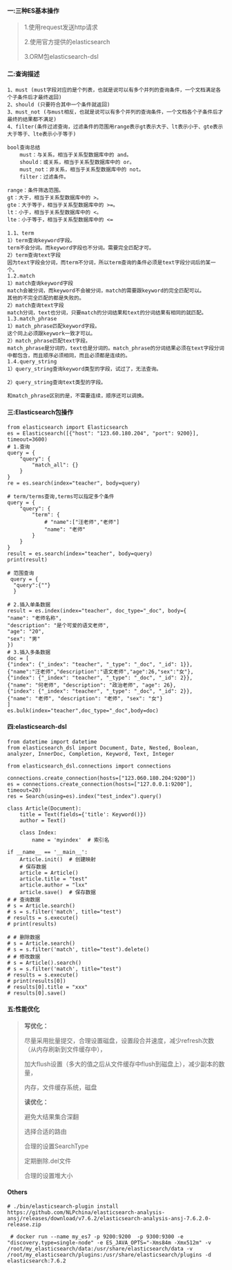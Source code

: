 #### 一:三种ES基本操作

>1.使用request发送http请求
>
>2.使用官方提供的elasticsearch
>
>3.ORM包elasticsearch-dsl

####  二:查询描述

```
1、must (must字段对应的是个列表，也就是说可以有多个并列的查询条件，一个文档满足各个子条件后才最终返回)
2、should (只要符合其中一个条件就返回)
3、must_not (与must相反，也就是说可以有多个并列的查询条件，一个文档各个子条件后才最终的结果都不满足)
4、filter(条件过滤查询，过滤条件的范围用range表示gt表示大于、lt表示小于、gte表示大于等于、lte表示小于等于)

bool查询总结
    must：与关系，相当于关系型数据库中的 and。
    should：或关系，相当于关系型数据库中的 or。
    must_not：非关系，相当于关系型数据库中的 not。
    filter：过滤条件。

range：条件筛选范围。
gt：大于，相当于关系型数据库中的 >。
gte：大于等于，相当于关系型数据库中的 >=。
lt：小于，相当于关系型数据库中的 <。
lte：小于等于，相当于关系型数据库中的 <=

1.1、term
1）term查询keyword字段。
term不会分词。而keyword字段也不分词。需要完全匹配才可。
2）term查询text字段
因为text字段会分词，而term不分词，所以term查询的条件必须是text字段分词后的某一个。
1.2.match
1）match查询keyword字段
match会被分词，而keyword不会被分词，match的需要跟keyword的完全匹配可以。
其他的不完全匹配的都是失败的。
2）match查询text字段
match分词，text也分词，只要match的分词结果和text的分词结果有相同的就匹配。
1.3.match_phrase
1）match_phrase匹配keyword字段。
这个同上必须跟keywork一致才可以。
2）match_phrase匹配text字段。
match_phrase是分词的，text也是分词的。match_phrase的分词结果必须在text字段分词中都包含，而且顺序必须相同，而且必须都是连续的。
1.4.query_string
1）query_string查询keyword类型的字段，试过了，无法查询。

2）query_string查询text类型的字段。

和match_phrase区别的是，不需要连续，顺序还可以调换。

```



####  三:Elasticsearch包操作

```
from elasticsearch import Elasticsearch
es = Elasticsearch([{"host": "123.60.180.204", "port": 9200}], timeout=3600)
# 1.查询
query = {
    "query": {
        "match_all": {}
    }
}
re = es.search(index="teacher", body=query)

# term/terms查询,terms可以指定多个条件
query = {
    "query": {
        "term": {
            # "name":["汪老师","老师"]
            "name": "老师"
        }
    }
}
result = es.search(index="teacher", body=query)
print(result)

# 范围查询
 query = {
  "query":{""}
  }

# 2.插入单条数据
result = es.index(index="teacher", doc_type="_doc", body={
"name": "老师名称",
"description": "是个可爱的语文老师",
"age": "20",
"sex": "男"
})
# 3.插入多条数据
doc = [
{"index": {"_index": "teacher", "_type": "_doc", "_id": 1}},
{"name":"汪老师","description":"语文老师","age":26,"sex":"女"},
{"index": {"_index": "teacher", "_type": "_doc", "_id": 2}},
{"name": "何老师", "description": "政治老师", "age": 26},
{"index": {"_index": "teacher", "_type": "_doc", "_id": 2}},
{"name": "老师", "description": "老师", "sex": "女"}
]
es.bulk(index="teacher",doc_type="_doc",body=doc)
```



#### 四:elasticsearch-dsl

```
from datetime import datetime
from elasticsearch_dsl import Document, Date, Nested, Boolean, analyzer, InnerDoc, Completion, Keyword, Text, Integer

from elasticsearch_dsl.connections import connections

connections.create_connection(hosts=["123.060.180.204:9200"])
es = connections.create_connection(hosts=["127.0.0.1:9200"], timeout=20)
res = Search(using=es).index("test_index").query()

class Article(Document):
    title = Text(fields={'title': Keyword()})
    author = Text()

    class Index:
        name = 'myindex'  # 索引名

if __name__ == '__main__':
    Article.init()  # 创建映射
    # 保存数据
    article = Article()
    article.title = "test"
    article.author = "lxx"
    article.save()  # 保存数据
# # 查询数据
# s = Article.search()
# s = s.filter('match', title="test")
# results = s.execute()
# print(results)

# # 删除数据
# s = Article.search()
# s = s.filter('match', title="test").delete()
# # 修改数据
# s = Article().search()
# s = s.filter('match', title="test")
# results = s.execute()
# print(results[0])
# results[0].title = "xxx"
# results[0].save()
```



#### 五:性能优化

>**写优化：**
>
>尽量采用批量提交，合理设置磁盘，设置段合并速度，减少refresh次数（从内存刷新到文件缓存中），
>
>加大flush设置（多大的值之后从文件缓存中flush到磁盘上），减少副本的数量，
>
>内存，文件缓存系统，磁盘
>
>**读优化：**
>
>避免大结果集合深翻
>
>选择合适的路由
>
>合理的设置SearchType
>
>定期删除.del文件
>
>合理的设置堆大小

#### Others

    # ./bin/elasticsearch-plugin install https://github.com/NLPchina/elasticsearch-analysis-ansj/releases/download/v7.6.2/elasticsearch-analysis-ansj-7.6.2.0-release.zip
    
     # docker run --name my_es7 -p 9200:9200  -p 9300:9300 -e "discovery.type=single-node" -e ES_JAVA_OPTS="-Xms84m -Xmx512m" -v /root/my_elasticsearch/data:/usr/share/elasticsearch/data -v  /root/my_elasticsearch/plugins:/usr/share/elasticsearch/plugins -d elasticsearch:7.6.2
 # 
